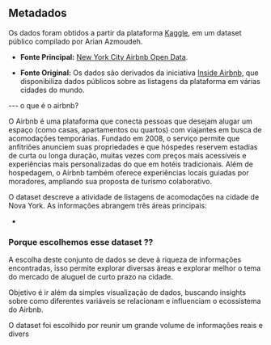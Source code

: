 ## Metadados

Os dados foram obtidos a partir da plataforma [Kaggle](https://www.kaggle.com/), em um dataset público compilado por Arian Azmoudeh.

- **Fonte Principal:** [New York City Airbnb Open Data](https://www.kaggle.com/datasets/arianazmoudeh/airbnbopendata).

- **Fonte Original:** Os dados são derivados da iniciativa [Inside Airbnb](https://insideairbnb.com/explore/), que disponibiliza dados públicos sobre as listagens da plataforma em várias cidades do mundo.

--- o que é o airbnb?

O Airbnb é uma plataforma que conecta pessoas que desejam alugar um espaço (como casas, apartamentos ou quartos) com viajantes em busca de acomodações temporárias. Fundado em 2008, o serviço permite que anfitriões anunciem suas propriedades e que hóspedes reservem estadias de curta ou longa duração, muitas vezes com preços mais acessíveis e experiências mais personalizadas do que em hotéis tradicionais. Além de hospedagem, o Airbnb também oferece experiências locais guiadas por moradores, ampliando sua proposta de turismo colaborativo.


O dataset descreve a atividade de listagens de acomodações na cidade de Nova York. As informações abrangem três áreas principais:

- 

### Porque escolhemos esse dataset ??



A escolha deste conjunto de dados se deve à riqueza de informações encontradas, isso permite explorar diversas áreas e explorar melhor o tema do mercado de aluguel de curto prazo na cidade.

Objetivo é ir além da simples visualização de dados, buscando insights sobre como diferentes variáveis se relacionam e influenciam o ecossistema do Airbnb.

O dataset foi escolhido por reunir um grande volume de informações reais e divers